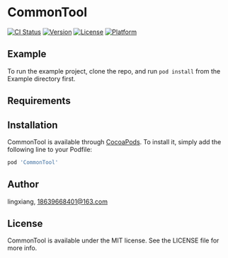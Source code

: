 # CommonTool

[![CI Status](https://img.shields.io/travis/lingxiang/CommonTool.svg?style=flat)](https://travis-ci.org/lingxiang/CommonTool)
[![Version](https://img.shields.io/cocoapods/v/CommonTool.svg?style=flat)](https://cocoapods.org/pods/CommonTool)
[![License](https://img.shields.io/cocoapods/l/CommonTool.svg?style=flat)](https://cocoapods.org/pods/CommonTool)
[![Platform](https://img.shields.io/cocoapods/p/CommonTool.svg?style=flat)](https://cocoapods.org/pods/CommonTool)

## Example

To run the example project, clone the repo, and run `pod install` from the Example directory first.

## Requirements

## Installation

CommonTool is available through [CocoaPods](https://cocoapods.org). To install
it, simply add the following line to your Podfile:

```ruby
pod 'CommonTool'
```

## Author

lingxiang, 18639668401@163.com

## License

CommonTool is available under the MIT license. See the LICENSE file for more info.
